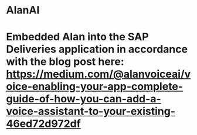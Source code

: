 # AlanAI

# Embedded Alan into the SAP Deliveries application in accordance with the blog post here: https://medium.com/@alanvoiceai/voice-enabling-your-app-complete-guide-of-how-you-can-add-a-voice-assistant-to-your-existing-46ed72d972df
   
